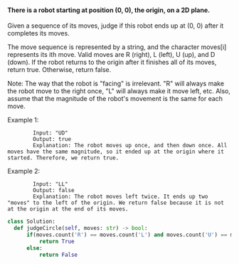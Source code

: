 #### There is a robot starting at position (0, 0), the origin, on a 2D plane. 

Given a sequence of its moves, judge if this robot ends up at (0, 0) after it completes its moves.

The move sequence is represented by a string, and the character moves[i] represents its ith move. Valid moves are R (right), L (left), U (up), and D (down). If the robot returns to the origin after it finishes all of its moves, return true. Otherwise, return false.

Note: The way that the robot is "facing" is irrelevant. "R" will always make the robot move to the right once, "L" will always make it move left, etc. Also, assume that the magnitude of the robot's movement is the same for each move.

Example 1:

            Input: "UD"
            Output: true 
            Explanation: The robot moves up once, and then down once. All moves have the same magnitude, so it ended up at the origin where it started. Therefore, we return true.


Example 2:

            Input: "LL"
            Output: false
            Explanation: The robot moves left twice. It ends up two "moves" to the left of the origin. We return false because it is not at the origin at the end of its moves.
            
            
```python
class Solution:
  def judgeCircle(self, moves: str) -> bool:
      if(moves.count('R') == moves.count('L') and moves.count('U') == moves.count('D')):
          return True
      else:
          return False
